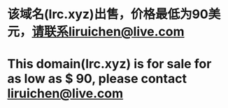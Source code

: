 # 该域名(lrc.xyz)出售，价格最低为90美元，请联系liruichen@live.com<br>
# This domain(lrc.xyz) is for sale for as low as $ 90, please contact liruichen@live.com<br>
